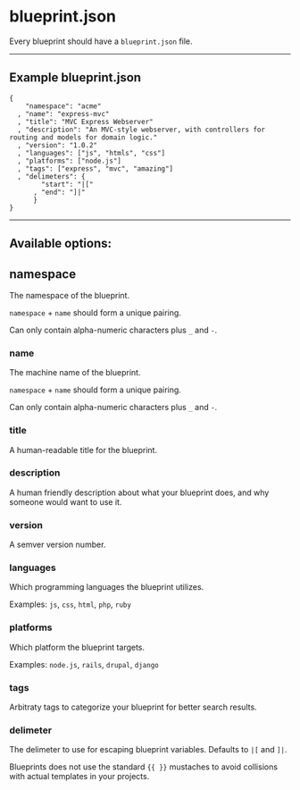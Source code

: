 # blueprint.json #

Every blueprint should have a `blueprint.json` file.

***

## Example blueprint.json ##

    {
        "namespace": "acme"
      , "name": "express-mvc"
      , "title": "MVC Express Webserver"
      , "description": "An MVC-style webserver, with controllers for routing and models for domain logic."
      , "version": "1.0.2"
      , "languages": ["js", "htmls", "css"]
      , "platforms": ["node.js"]
      , "tags": ["express", "mvc", "amazing"]
      , "delimeters": {
	        "start": "|["
	      , "end": "]|"
		  }
    }

***

## Available options: ##

## namespace ###
The namespace of the blueprint.

`namespace` + `name` should form a unique pairing.

Can only contain alpha-numeric characters plus `_` and `-`.

### name ###
The machine name of the blueprint.

`namespace` + `name` should form a unique pairing.

Can only contain alpha-numeric characters plus `_` and `-`.

### title ###
A human-readable title for the blueprint.

### description ###
A human friendly description about what your blueprint does, and why someone would want to use it.

### version ###
A semver version number.

### languages ###
Which programming languages the blueprint utilizes.

Examples: `js`, `css`, `html`, `php`, `ruby`

### platforms ###
Which platform the blueprint targets.

Examples: `node.js`, `rails`, `drupal`, `django`

### tags ###
Arbitraty tags to categorize your blueprint for better search results.

### delimeter ###
The delimeter to use for escaping blueprint variables.  Defaults to `|[` and `]|`.

Blueprints does not use the standard `{{ }}` mustaches to avoid collisions with actual
templates in your projects.
